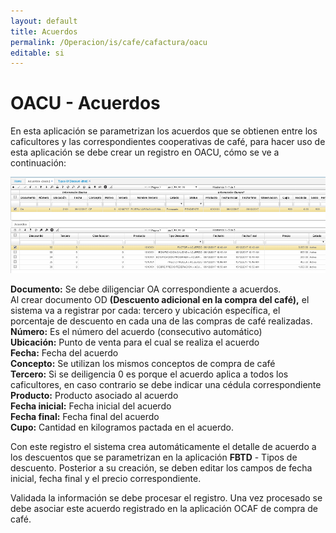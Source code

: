 ```yaml
---
layout: default
title: Acuerdos
permalink: /Operacion/is/cafe/cafactura/oacu
editable: si
---
```


# OACU - Acuerdos

En esta aplicación se parametrizan los acuerdos que se obtienen entre los caficultores y las correspondientes cooperativas de café, para hacer uso de esta aplicación se debe crear un registro en OACU, cómo se ve a continuación:

![](acuerdos.png)

**Documento:** Se debe diligenciar OA correspondiente a acuerdos.  
	Al crear documento OD  **(Descuento adicional en la compra del café),** el sistema va a registrar por cada: tercero y 	ubicación específica, el porcentaje de descuento en cada una de las compras de café realizadas.   
**Número:** Es el número del acuerdo (consecutivo automático)  
**Ubicación:** Punto de venta para el cual se realiza el acuerdo  
**Fecha:** Fecha del acuerdo  
**Concepto:** Se utilizan los mismos conceptos de compra de café  
**Tercero:** Si se deiligencia 0 es porque el acuerdo aplica a todos los caficultores, en caso contrario se debe indicar una cédula correspondiente  
**Producto:** Producto asociado al acuerdo  
**Fecha inicial:** Fecha inicial del acuerdo  
**Fecha final:** Fecha final del acuerdo  
**Cupo:** Cantidad en kilogramos pactada en el acuerdo.  

Con este registro el sistema crea automáticamente el detalle de acuerdo a los descuentos que se parametrizan en la aplicación **FBTD** - Tipos de descuento. Posterior a su creación, se deben editar los campos de fecha inicial, fecha final y el precio correspondiente.  

Validada la información se debe procesar el registro. Una vez procesado se debe asociar este acuerdo registrado en la aplicación OCAF de compra de café.  
